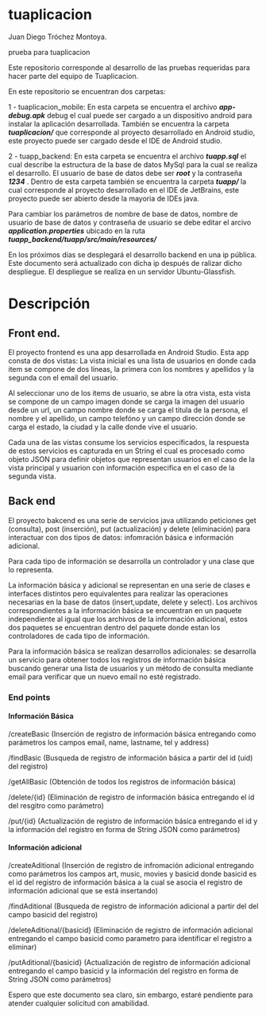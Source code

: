 # tuaplicacion

Juan Diego Tróchez Montoya.

prueba para tuaplicacion

Este repositorio corresponde al desarrollo de las pruebas requeridas para hacer parte del equipo de Tuaplicacion.

En este repositorio se encuentran dos carpetas:

1 - tuaplicacion_mobile: En esta carpeta se encuentra el archivo **_app-debug.apk_** debug el cual puede ser cargado a un dispositivo android para instalar la aplicación desarrollada. También se encuentra la carpeta **_tuaplicacion/_** que corresponde al proyecto desarrollado en Android studio, este proyecto puede ser cargado desde el IDE de Android studio.

2 - tuapp_backend: En esta carpeta se encuentra el archivo **_tuapp.sql_** el cual describe la estructura de la base de datos MySql para la cual se realiza el desarrollo. El usuario de base de datos debe ser **_root_** y la contraseña **_1234_** . Dentro de esta carpeta también se encuentra la carpeta **_tuapp/_** la cual corresponde al proyecto desarrollado en el IDE de JetBrains, este proyecto puede ser abierto desde la mayoria de IDEs java.

Para cambiar los parámetros de nombre de base de datos, nombre de usuario de base de datos y contraseña de usuario se debe editar el arcivo **_application.properties_** ubicado en la ruta **_tuapp_backend/tuapp/src/main/resources/_**

En los próximos días se desplegará el desarrollo backend en una ip pública. Este documento será actualizado con dicha ip después de ralizar dicho despliegue. El despliegue se realiza en un servidor Ubuntu-Glassfish.


# Descripción

## Front end.

El proyecto frontend es una app desarrollada en Android Studio. Esta app consta de dos vistas: La vista inicial es una lista de usuarios en donde cada item se compone de dos líneas, la primera con los nombres y apellidos y la segunda con el email del usuario.

Al seleccionar uno de los items de usuario, se abre la otra vista, esta vista se compone de un campo imagen donde se carga la imagen del usuario desde un url, un campo nombre donde se carga el titula de la persona, el nombre y el apellido, un campo telefóno y un campo dirección donde se carga el estado, la ciudad y la calle donde vive el usuario.

Cada una de las vistas consume los servicios especificados, la respuesta de estos servicios es capturada en un String el cual es procesado como objeto JSON para definir objetos que representan usuarios en el caso de la vista principal y usuarion con información especifica en el caso de la segunda vista.


## Back end

El proyecto bakcend es una serie de servicios java utilizando peticiones get (consulta), post (inserción), put (actualización) y delete (eliminación) para interactuar con dos tipos de datos: infomración básica e información adicional.

Para cada tipo de información se desarrolla un controlador y una clase que lo representa. 

La información básica y adicional se representan en una serie de clases e interfaces distintos pero equivalentes para realizar las operaciones necesarias en la base de datos (insert,update, delete y select). Los archivos correspondientes a la información básica se encuentran en un paquete independiente al igual que los archivos de la información adicional, estos dos paquetes se encuentran dentro del paquete donde estan los controladores de cada tipo de información.

Para la información básica se realizan desarrollos adicionales: se desarrolla un servicio para obtener todos los registros de información básica buscando generar una lista de usuarios y un método de consulta mediante email para verificar que un nuevo email no esté registrado.

### End points

#### Información Básica

/createBasic  (Inserción de registro de información básica entregando como parámetros los campos email, name, lastname, tel y address)

/findBasic  (Busqueda de registro de información básica a partir del id (uid) del registro)

/getAllBasic  (Obtención de todos los registros de información básica)

/delete/{id}  (Eliminación de registro de información básica entregando el id del resgitro como parámetro)

/put/{id}  (Actualización de registro de información básica entregando el id y la información del registro en forma de String JSON como parámetros)


#### Información adicional

/createAditional  (Inserción de registro de infromación adicional entregando como parámetros los campos art, music, movies y basicid donde basicid es el id del registro de información básica a la cual se asocia el registro de información adicional que se está insertando)

/findAditional  (Busqueda de registro de información adicional a partir del del campo basicid del registro)

/deleteAditional/{basicid}  (Eliminación de registro de información adicional entregando el campo basicid como parametro para identificar el registro a eliminar)

/putAditional/{basicid}  (Actualización de registro de información adicional entregando el campo basicid y la información del registro en forma de String JSON como parámetros)






Espero que este documento sea claro, sin embargo, estaré pendiente para atender cualquier solicitud con amabilidad.

